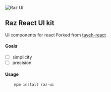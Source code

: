 ![Raz UI]()
## Raz React UI kit
Ui components for react
Forked from [tayeh-react](assets/icon.jpg)

#### Goals
- [ ] simplicity 
- [ ] precision 

#### Usage 

```
	npm install raz-ui
``` 